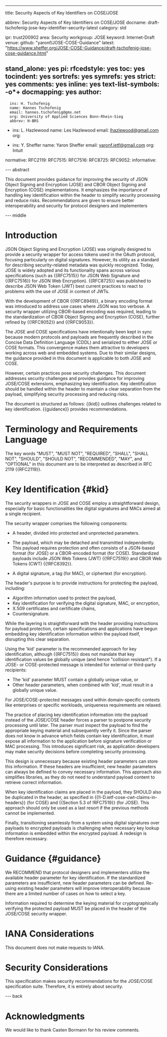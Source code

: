 ---
title: Security Aspects of Key Identifiers on COSE/JOSE

abbrev: Security Aspects of Key Identifiers on COSE/JOSE
docname: draft-tschofenig-jose-key-identifier-security-latest
category: std

ipr: trust200902
area: Security
workgroup: JOSE
keyword: Internet-Draft
venue:
  github: "yaronf/JOSE-COSE-Guidance"
  latest: "https://www.sheffer.org/JOSE-COSE-Guidance/draft-tschofenig-jose-cose-guidance.html"


stand_alone: yes
pi:
  rfcedstyle: yes
  toc: yes
  tocindent: yes
  sortrefs: yes
  symrefs: yes
  strict: yes
  comments: yes
  inline: yes
  text-list-symbols: -o*+
  docmapping: yes
author:
 -
      ins: H. Tschofenig
      name: Hannes Tschofenig
      email: hannes.tschofenig@gmx.net
      org: University of Applied Sciences Bonn-Rhein-Sieg
      abbrev: H-BRS

 -
      ins: L. Hazlewood
      name: Les Hazlewood
      email:  lhazlewood@gmail.com
      org:

 -
      ins: Y. Sheffer
      name: Yaron Sheffer
      email:  yaronf.ietf@gmail.com
      org: Intuit

normative:
  RFC2119:
  RFC7515:
  RFC7516:
  RFC8725:
  RFC9052:
informative:

--- abstract

This document provides guidance for improving the security of JSON Object Signing and Encryption (JOSE) and CBOR Object Signing and Encryption (COSE) implementations. It emphasizes the importance of handling key identification within the header to simplify security processing and reduce risks. Recommendations are given to ensure better interoperability and security for protocol designers and implementers

--- middle

#  Introduction

JSON Object Signing and Encryption (JOSE) was originally designed to provide a security wrapper for access tokens used in the OAuth protocol, focusing particularly on digital signatures. However, its utility as a standard for describing security-related metadata was quickly recognized. Today, JOSE is widely adopted and its functionality spans across various specifications (such as {{RFC7515}} for JSON Web Signature and {{RFC7516}} for JSON Web Encryption). {{RFC8725}} was published to describe JSON Web Token (JWT) best current practices to react to problems with the use of JOSE in context of JWTs.

With the development of CBOR {{!RFC8949}}, a binary encoding format was introduced to address use cases where JSON was too verbose. A security wrapper utilizing CBOR-based encoding was required, leading to the standardization of CBOR Object Signing and Encryption (COSE), further refined by {{!RFC9052}} and {{!RFC9053}}.

The JOSE and COSE specifications have intentionally been kept in sync because modern protocols and payloads are frequently described in the Concise Data Definition Language (CDDL) and serialized to either JOSE or COSE formats. This convergence makes them attractive to developers working across web and embedded systems. Due to their similar designs, the guidance provided in this document is applicable to both JOSE and COSE.

However, certain practices pose security challenges. This document addresses security challenges and provides guidance for improving JOSE/COSE extensions, emphasizing key identification. Key identification should be handled within the header to maintain a clear separation from the payload, simplifying security processing and reducing risks.

The document is structured as follows: {{kid}} outlines challenges related to key identification. {{guidance}} provides recommendations.

# Terminology and Requirements Language

The key words "MUST", "MUST NOT", "REQUIRED", "SHALL", "SHALL NOT",
"SHOULD", "SHOULD NOT", "RECOMMENDED", "MAY", and "OPTIONAL" in this
document are to be interpreted as described in RFC 2119 {{RFC2119}}.

#  Key Identification {#kid}

The security wrappers in JOSE and COSE employ a straightforward design, especially for basic functionalities like digital signatures and MACs aimed at a single recipient.

The security wrapper comprises the following components:

- A header, divided into protected and unprotected parameters.

- The payload, which may be detached and transmitted independently. This payload requires protection and often consists of a JSON-based format (for JOSE) or a CBOR-encoded format (for COSE). Standardized payloads include JSON Web Tokens (JWT) {{!RFC7519}} and CBOR Web Tokens (CWT) {{!RFC8392}}.

- A digital signature, a tag (for MAC), or ciphertext (for encryption).

The header's purpose is to provide instructions for protecting the payload, including:

- Algorithm information used to protect the payload,
- Key identification for verifying the digital signature, MAC, or encryption,
- X.509 certificates and certificate chains,
- Countersignature.

While the layering is straightforward with the header providing instructions for payload protection, certain specifications and applications have begun embedding key identification information within the payload itself, disrupting this clear separation.

Using the 'kid' parameter is the recommended approach for key identification, although {{RFC7515}} does not mandate that key identification values be globally unique (and hence "collision resistant"). If a JOSE- or COSE-protected message is intended for external or third-party recipients:

- The 'kid' parameter MUST contain a globally unique value, or
- Other header parameters, when combined with 'kid', must result in a globally unique value.

For JOSE/COSE-protected messages used within domain-specific contexts like enterprises or specific workloads, uniqueness requirements are relaxed.

The practice of placing key identification information into the payload instead of the JOSE/COSE header forces a parser to postpone security processing until later. The parser must inspect the payload to find the appropriate keying material and subsequently verify it. Since the parser does not know in advance which fields contain key identification, it must expose all information to the application before signature verification or MAC processing. This introduces significant risk, as application developers may make security decisions before completing security processing.

This design is unnecessary because existing header parameters can store this information. If these headers are insufficient, new header parameters can always be defined to convey necessary information. This approach also simplifies libraries, as they do not need to understand payload content to retrieve correct information.

When key identification claims are placed in the payload, they SHOULD also be duplicated in the header, as specified in {{!I-D.ietf-cose-cwt-claims-in-headers}} (for COSE) and {{Section 5.3 of !RFC7519}} (for JOSE). This approach should only be used as a last resort if the previous methods cannot be implemented.

Finally, transitioning seamlessly from a system using digital signatures over payloads to encrypted payloads is challenging when necessary key lookup information is embedded within the encrypted payload. A redesign is therefore necessary.

# Guidance {#guidance}

We RECOMMEND that protocol designers and implementers utilize the
available header parameter for key identification. If the standardized
parameters are insufficient, new header parameters can be defined.
Re-using existing header parameters will improve interoperability
because there are a limited number of cases on how to select a key.

Information required to determine the keying material for cryptographically verifying the protected payload MUST be placed in the header of the JOSE/COSE security wrapper.

#  IANA Considerations

This document does not make requests to IANA.

#  Security Considerations

This specification makes security recommendations for the
JOSE/COSE specification suite. Therefore, it is entirely
about security.

--- back

# Acknowledgments

We would like to thank Casten Bormann for his review comments.
